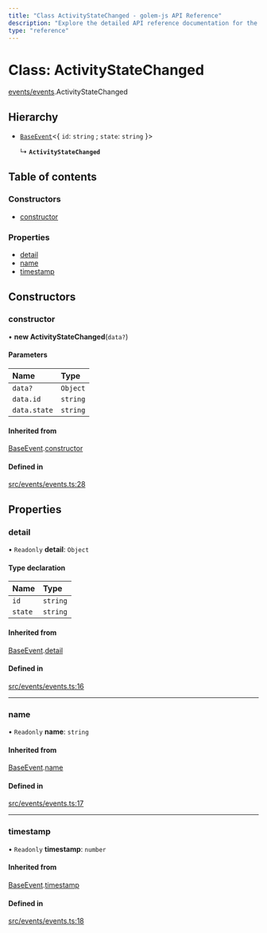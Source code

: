 ```yaml
---
title: "Class ActivityStateChanged - golem-js API Reference"
description: "Explore the detailed API reference documentation for the Class ActivityStateChanged within the golem-js SDK for the Golem Network."
type: "reference"
---
```

# Class: ActivityStateChanged

[events/events](../modules/events_events).ActivityStateChanged

## Hierarchy

- [`BaseEvent`](events_events.BaseEvent)<{ `id`: `string` ; `state`: `string`  }\>

  ↳ **`ActivityStateChanged`**

## Table of contents

### Constructors

- [constructor](events_events.ActivityStateChanged#constructor)

### Properties

- [detail](events_events.ActivityStateChanged#detail)
- [name](events_events.ActivityStateChanged#name)
- [timestamp](events_events.ActivityStateChanged#timestamp)

## Constructors

### constructor

• **new ActivityStateChanged**(`data?`)

#### Parameters

| Name | Type |
| :------ | :------ |
| `data?` | `Object` |
| `data.id` | `string` |
| `data.state` | `string` |

#### Inherited from

[BaseEvent](events_events.BaseEvent).[constructor](events_events.BaseEvent#constructor)

#### Defined in

[src/events/events.ts:28](https://github.com/golemfactory/golem-js/blob/9a9dd80/src/events/events.ts#L28)

## Properties

### detail

• `Readonly` **detail**: `Object`

#### Type declaration

| Name | Type |
| :------ | :------ |
| `id` | `string` |
| `state` | `string` |

#### Inherited from

[BaseEvent](events_events.BaseEvent).[detail](events_events.BaseEvent#detail)

#### Defined in

[src/events/events.ts:16](https://github.com/golemfactory/golem-js/blob/9a9dd80/src/events/events.ts#L16)

___

### name

• `Readonly` **name**: `string`

#### Inherited from

[BaseEvent](events_events.BaseEvent).[name](events_events.BaseEvent#name)

#### Defined in

[src/events/events.ts:17](https://github.com/golemfactory/golem-js/blob/9a9dd80/src/events/events.ts#L17)

___

### timestamp

• `Readonly` **timestamp**: `number`

#### Inherited from

[BaseEvent](events_events.BaseEvent).[timestamp](events_events.BaseEvent#timestamp)

#### Defined in

[src/events/events.ts:18](https://github.com/golemfactory/golem-js/blob/9a9dd80/src/events/events.ts#L18)
